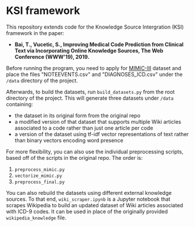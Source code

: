 # KSI framework
This repository extends code for the Knowledge Source Intergration (KSI) framework in the paper:
* **Bai, T., Vucetic, S., Improving Medical Code Prediction from Clinical Text via Incorporating Online Knowledge Sources, The Web Conference (WWW'19), 2019.**

Before running the program, you need to apply for [MIMIC-III](https://mimic.physionet.org/gettingstarted/access/) dataset and place the files "NOTEEVENTS.csv" and "DIAGNOSES_ICD.csv" under the `/data` directory of the project.

Afterwards, to build the datasets, run `build_datasets.py` from the root directory of the project. This will generate three datasets under `/data` containing:
* the dataset in its original form from the original repo
* a modified version of that dataset that supports multiple Wiki articles associated to a code rather than just one article per code
* a version of the dataset using tf-idf vector representations of text rather than binary vectors encoding word presence

For more flexibility, you can also use the individual preprocessing scripts, based off of the scripts in the original repo. The order is:
1. `preprocess_mimic.py`
2. `vectorize_mimic.py`
3. `preprocess_final.py`

You can also rebuild the datasets using different external knowledge sources. To that end, `wiki_scraper.ipynb` is a Jupyter notebook that scrapes Wikipedia to build an updated dataset of Wiki articles associated with ICD-9 codes. It can be used in place of the originally provided `wikipedia_knowledge` file.
